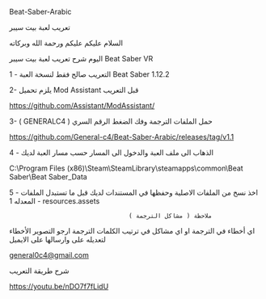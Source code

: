Beat-Saber-Arabic

تعريب لعبة بيت سيبر

السلام عليكم عليكم ورحمة الله وبركاته 

اليوم شرح تعريب لعبة بيت سيبر Beat Saber VR

1 - التعريب صالح فقط لنسخة العبة Beat Saber 1.12.2

2- يلزم تحميل Mod Assistant  قبل التعريب 

https://github.com/Assistant/ModAssistant/
 
 3-  ( GENERALC4 ) حمل الملفات الترجمة وفك الضغط الرقم السري 

 https://github.com/General-c4/Beat-Saber-Arabic/releases/tag/v1.1
 
 4 - الذهاب الى ملف العبة والدخول الى المسار حسب مسار العبة لديك 

C:\Program Files (x86)\Steam\SteamLibrary\steamapps\common\Beat Saber\Beat Saber_Data

 
5 - اخذ نسخ من الملفات الاصلية وحفظها في المستندات لديك قبل ما تستبدل الملفات المعدله 
1 - resources.assets

                                     ( ملاحظة ( مشاكل الترجمة 
اي أخطاء في الترجمة او اي مشاكل في ترتيب الكلمات الترجمة ارجو التصوير الأخطاء لتعديله على وارسالها على الايميل 

general0c4@gmail.com


شرح طريقة التعريب 

https://youtu.be/nDO7f7fLidU

